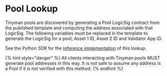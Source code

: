 # Pool Lookup

Tinyman pools are discovered by generating a Pool LogicSig contract from the published template and computing the address associated with that LogicSig. The following variables must be replaced in the template to generate the LogicSig for a pool; Asset 1 ID, Asset 2 ID and Validator App ID.

See the Python SDK for the [reference implementation](https://github.com/tinymanorg/tinyman-py-sdk/blob/main/tinyman/v1/pools.py#L19) of this lookup.

{% hint style="danger" %}
All clients interacting with Tinyman pools MUST generate pool addresses in this way. It is not safe to assume any address is a Pool if it is not verified with this method.
{% endhint %}

